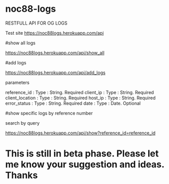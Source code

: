 # noc88-logs
 
 RESTFULL API FOR OG LOGS

Test site https://noc88logs.herokuapp.com/api

#show all logs

https://noc88logs.herokuapp.com/api/show_all

#add logs

https://noc88logs.herokuapp.com/api/add_logs

parameters

reference_id : Type : String. Required
client_ip : Type : String. Required
client_location : Type : String. Required
host_ip : Type : String. Required
error_status : Type : String. Required
date : Type : Date. Optional

#show specific logs by reference number

search by query

https://noc88logs.herokuapp.com/api/show?reference_id=reference_id


# This is still in beta phase. Please let me know your suggestion and ideas. Thanks
